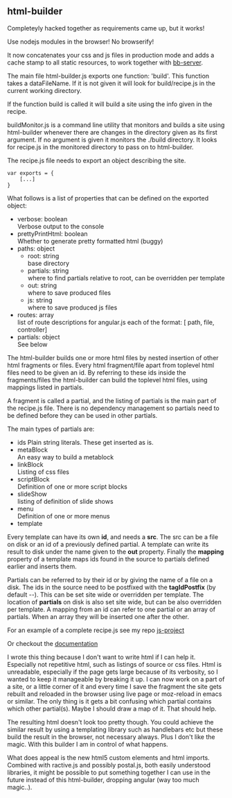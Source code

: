 html-builder
-----------

Completeyly hacked together as requirements came up, but it works!

Use nodejs modules in the browser! No browserify!

It now concatenates your css and js files in production mode and adds a cache
stamp to all static resources, to work together with
[bb-server](github.com/michieljoris/bb-server).

The main file html-builder.js exports one function: 'build'. This
function takes a dataFileName. If it is not given it will look for
build/recipe.js in the current working directory.


If the function build is called it will build a site using the info
given in the recipe.

buildMonitor.js is a command line utility that monitors and builds a
site using html-builder whenever there are changes in the directory
given as its first argument. If no argument is given it monitors the
./build directory. It looks for recipe.js in the monitored directory
to pass on to html-builder.

The recipe.js file needs to export an object describing the site.

	var exports = {
		[...]
	}
	
What follows is a list of properties that can be defined on the
exported object:

* verbose: boolean   
Verbose output to the console
* prettyPrintHtml: boolean    
Whether to generate pretty formatted html (buggy)
* paths: object    
  * root: string    
	base directory
  * partials: string    
  where to find partials relative to root, can be overridden per
  template
  * out: string   
  where to save produced files
  * js: string    
	where to save produced js files
* routes: array    
 list of route descriptions for angular.js each of the format:
 [ path, file, controller]
* partials: object    
  See below 
  
The html-builder builds one or more html files by nested insertion of
other html fragments or files. Every html fragment/file apart from
toplevel html files need to be given an id. By referring to these ids
inside the fragments/files the html-builder can build the toplevel
html files, using mappings listed in partials.

A fragment is called a partial, and the listing of partials is the
main part of the recipe.js file. There is no dependency management so
partials need to be defined before they can be used in other
partials. 

The main types of partials are:

* ids
  Plain string literals. These get inserted as is.
* metaBlock    
  An easy way to build a metablock
* linkBlock    
  Listing of css files
* scriptBlock    
Definition of one or more script blocks
* slideShow    
  listing of definition of slide shows
* menu    
Definition of one or more menus
* template    

Every template can have its own **id**, and needs a **src**. The src
can be a file on disk or an id of a previously defined partial. A
template can write its result to disk under the name given to the
**out** property. Finally the **mapping** property of a template maps
ids found in the source to partials defined earlier and inserts them.

Partials can be referred to by their id or by giving the name of
a file on a disk. The ids in the source need to be postfixed with the
**tagIdPostfix** (by default --). This can be set site wide or overridden
per template. The location of **partials** on disk is also set site wide,
but can be also overridden per template. A mapping from an id can
refer to one partial or an array of partials. When an array they will
be inserted one after the other.

For an example of a complete recipe.js see my repo [js-project](http://github.com/Michieljoris/js-project)

Or checkout the [documentation](http://rawgithub.com/Michieljoris/html-builder/master/docs/example-recipe.html)

I wrote this thing because I don't want to write html if I can help
it. Especially not repetitive html, such as listings of source or css
files. Html is unreadable, especially if the page gets large because
of its verbosity, so I wanted to keep it manageable by breaking it
up. I can now work on a part of a site, or a little corner of it and
every time I save the fragment the site gets rebuilt and reloaded in
the browser using live page or moz-reload in emacs or similar. The
only thing is it gets a bit confusing which partial contains which
other partial(s). Maybe I should draw a map of it. That should help.

The resulting html doesn't look too pretty though. You could achieve
the similar result by using a templating library such as handlebars
etc but these build the result in the browser, not necessary
always. Plus I don't like the magic. With this builder I am in control
of what happens.

What does appeal is the new html5 custom elements and html
imports. Combined with ractive.js and possibly postal.js, both easily
understood libraries, it might be possible to put something together I
can use in the future instead of this html-builder, dropping angular
(way too much magic..).
  

